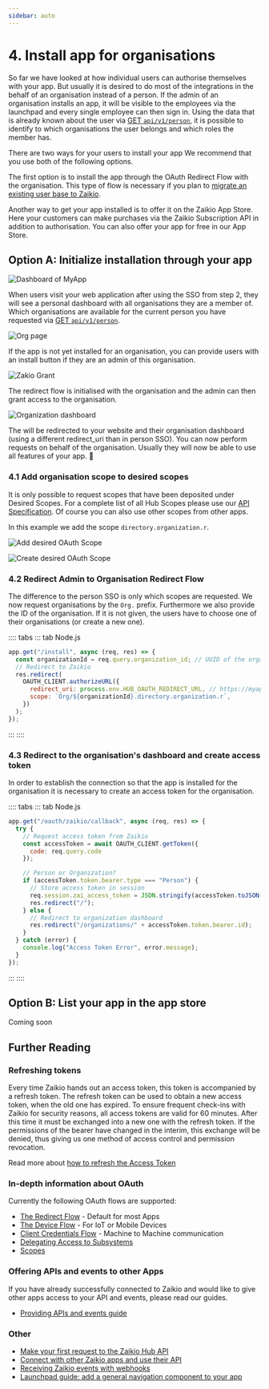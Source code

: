 ```yaml
---
sidebar: auto
---
```


# 4. Install app for organisations

So far we have looked at how individual users can authorise themselves with your app. But usually it is desired to do most of the integrations in the behalf of an organisation instead of a person. If the admin of an organisation installs an app, it will be visible to the employees via the launchpad and every single employee can then sign in. Using the data that is already known about the user via [GET `api/v1/person`](/api/directory/directory.html#/Person/getPerson), it is possible to identify to which organisations the user belongs and which roles the member has.

There are two ways for your users to install your app We recommend that you use both of the following options.

The first option is to install the app through the OAuth Redirect Flow with the organisation. This type of flow is necessary if you plan to [migrate an existing user base to Zaikio](/guide/migrate-existing-customers/).

Another way to get your app installed is to offer it on the Zaikio App Store. Here your customers can make purchases via the Zaikio Subscription API in addition to authorisation. You can also offer your app for free in our App Store.

## Option A: Initialize installation through your app

<div class="grid">
<div>
<div class="browser-mockup" data-url="myapp.com/dashboard">

![Dashboard of MyApp](./org1.png)

</div>

When users visit your web application after using the SSO from step 2, they will see a personal dashboard with all organisations they are a member of. Which organisations are available for the current person you have requested via [GET `api/v1/person`](/api/directory/directory.html#/Person/getPerson).

</div>

<div>
<div class="browser-mockup" data-url="myapp.com/organizations/my-org">

![Org page](./org2.png)

</div>

If the app is not yet installed for an organisation, you can provide users with an install button if they are an admin of this organisation.

</div>

<div>
<div class="browser-mockup" data-url="hub.zaikio.com/grant">

![Zakio Grant](./org3.png)

</div>

The redirect flow is initialised with the organisation and the admin can then grant access to the organisation.

</div>

<div>
<div class="browser-mockup" data-url="myapp.com/organizations/my-org">

![Organization dashboard](./org4.png)

</div>

The will be redirected to your website and their organisation dashboard (using a different redirect_uri than in person SSO). You can now perform requests on behalf of the organisation. Usually they will now be able to use all features of your app. :tada:

</div>
</div>

### 4.1 Add organisation scope to desired scopes

It is only possible to request scopes that have been deposited under Desired Scopes. For a complete list of all Hub Scopes please use our [API Specification](/api/directory/directory.html). Of course you can also use other scopes from other apps.

In this example we add the scope `directory.organization.r`.

<div class="browser-mockup" data-url="https://hub.sandbox.zaikio.com/organizations/zaikio/apps/demo_nodejs/oauth_credentials">

![Add desired OAuth Scope](./desired1.png)

</div>

<div class="browser-mockup" data-url="https://hub.sandbox.zaikio.com/organizations/zaikio/apps/demo_nodejs/oauth_credentials">

![Create desired OAuth Scope](./desired2.png)

</div>

### 4.2 Redirect Admin to Organisation Redirect Flow

The difference to the person SSO is only which scopes are requested. We now request organisations by the `Org.` prefix. Furthermore we also provide the ID of the organisation. If it is not given, the users have to choose one of their organisations (or create a new one).

:::: tabs
::: tab Node.js

```js
app.get("/install", async (req, res) => {
  const organizationId = req.query.organization_id; // UUID of the organisation e.g. ab9b3f38-6357-4ec2-bdb2-a7855f7d1c73
  // Redirect to Zaikio
  res.redirect(
    OAUTH_CLIENT.authorizeURL({
      redirect_uri: process.env.HUB_OAUTH_REDIRECT_URL, // https://myapp.com/oauth/zaikio/callback
      scope: `Org/${organizationId}.directory.organization.r`,
    })
  );
});
```
:::
::::


### 4.3 Redirect to the organisation's dashboard and create access token

In order to establish the connection so that the app is installed for the organisation it is necessary to create an access token for the organisation.

:::: tabs
::: tab Node.js
```js
app.get("/oauth/zaikio/callback", async (req, res) => {
  try {
    // Request access token from Zaikio
    const accessToken = await OAUTH_CLIENT.getToken({
      code: req.query.code
    });

    // Person or Organization?
    if (accessToken.token.bearer.type === "Person") {
      // Store access token in session
      req.session.zai_access_token = JSON.stringify(accessToken.toJSON());
      res.redirect("/");
    } else {
      // Redirect to organization dashboard
      res.redirect("/organizations/" + accessToken.token.bearer.id);
    }
  } catch (error) {
    console.log("Access Token Error", error.message);
  }
});
```
:::
::::


## Option B: List your app in the app store

Coming soon


## Further Reading

### Refreshing tokens

Every time Zaikio hands out an access token, this token is accompanied by a refresh token. The refresh token can be used to obtain a new access token, when the old one has expired. To ensure frequent check-ins with Zaikio for security reasons, all access tokens are valid for 60 minutes. After this time it must be exchanged into a new one with the refresh token. If the permissions of the bearer have changed in the interim, this exchange will be denied, thus giving us one method of access control and permission revocation.

Read more about [how to refresh the Access Token](./access-token-refresh.html)

### In-depth information about OAuth

Currently the following OAuth flows are supported:

- [The Redirect Flow](/guide/oauth/redirect-flow.html) - Default for most Apps
- [The Device Flow](/guide/oauth/device-flow.html) - For IoT or Mobile Devices
- [Client Credentials Flow](/guide/oauth/client-credentials.html) - Machine to Machine communication
- [Delegating Access to Subsystems](/guide/oauth/delegate-access.html)
- [Scopes](/guide/oauth/scopes.html)

### Offering APIs and events to other Apps

If you have already successfully connected to Zaikio and would like to give other apps access to your API and events, please read our guides.

- [Providing APIs and events guide](/guide/provide-api)

### Other

- [Make your first request to the Zaikio Hub API](/guide/try-api/)
- [Connect with other Zaikio apps and use their API](#coming-soon)
- [Receiving Zaikio events with webhooks](/guide/loom/receiving-events.html)
- [Launchpad guide: add a general navigation component to your app](/guide/launchpad/)
